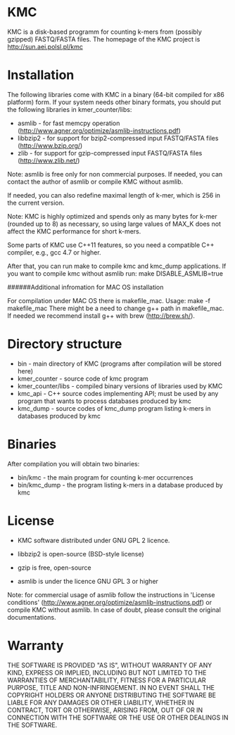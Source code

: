 KMC
=
KMC is a disk-based programm for counting k-mers from (possibly gzipped) FASTQ/FASTA files.
The homepage of the KMC project is http://sun.aei.polsl.pl/kmc


Installation
=
The following libraries come with KMC in a binary (64-bit compiled for x86 platform) form.
If your system needs other binary formats, you should put the following libraries in kmer_counter/libs:
* asmlib - for fast memcpy operation (http://www.agner.org/optimize/asmlib-instructions.pdf)
* libbzip2 - for support for bzip2-compressed input FASTQ/FASTA files (http://www.bzip.org/)
* zlib - for support for gzip-compressed input FASTQ/FASTA files (http://www.zlib.net/)

Note: asmlib is free only for non commercial purposes. If needed, you can contact the author of asmlib or compile KMC without asmlib.

If needed, you can also redefine maximal length of k-mer, which is 256 in the current version.

Note: KMC is highly optimized and spends only as many bytes for k-mer (rounded up to 8) as
necessary, so using large values of MAX_K does not affect the KMC performance for short k-mers.

Some parts of KMC use C++11 features, so you need a compatible C++ compiler, e.g., gcc 4.7
or higher.

After that, you can run make to compile kmc and kmc_dump applications.
If you want to compile kmc without asmlib run:
make DISABLE_ASMLIB=true

######Additional infromation for MAC OS installation

For compilation under MAC OS there is makefile_mac.
Usage:
make -f makefile_mac
There might be a need to change g++ path in makefile_mac. 
If needed we recommend install g++ with brew (http://brew.sh/). 

Directory structure
=
 * bin           - main directory of KMC (programs after compilation will be stored here) 
 * kmer_counter  - source code of kmc program
 * kmer_counter/libs - compiled binary versions of libraries used by KMC
 * kmc_api       - C++ source codes implementing API; must be used by any program that wants to process databases produced by kmc
 * kmc_dump      - source codes of kmc_dump program listing k-mers in databases produced by kmc



Binaries
=
After compilation you will obtain two binaries:
* bin/kmc - the main program for counting k-mer occurrences
* bin/kmc_dump - the program listing k-mers in a database produced by kmc


License
=
* KMC software distributed under GNU GPL 2 licence.

* libbzip2 is open-source (BSD-style license)

* gzip is free, open-source

* asmlib is under the licence GNU GPL 3 or higher 

Note: for commercial usage of asmlib follow the instructions in 'License conditions' (http://www.agner.org/optimize/asmlib-instructions.pdf) or compile KMC without asmlib.
In case of doubt, please consult the original documentations.


Warranty
=
THE SOFTWARE IS PROVIDED "AS IS", WITHOUT WARRANTY OF ANY KIND, EXPRESS OR IMPLIED,
INCLUDING BUT NOT LIMITED TO THE WARRANTIES OF MERCHANTABILITY, FITNESS FOR A PARTICULAR PURPOSE, 
TITLE AND NON-INFRINGEMENT. IN NO EVENT SHALL THE COPYRIGHT HOLDERS OR ANYONE DISTRIBUTING 
THE SOFTWARE BE LIABLE FOR ANY DAMAGES OR OTHER LIABILITY, WHETHER IN CONTRACT, TORT OR OTHERWISE, 
ARISING FROM, OUT OF OR IN CONNECTION WITH THE SOFTWARE OR THE USE OR OTHER DEALINGS IN THE SOFTWARE.

